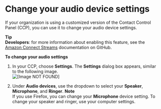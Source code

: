 # Change your audio device settings<a name="audio-device-settings"></a>

If your organization is using a customized version of the Contact Control Panel \(CCP\), you can use it to change your audio device settings\. 

**Tip**  
**Developers**: for more information about enabling this feature, see the [Amazon Connect Streams](https://github.com/amazon-connect/amazon-connect-streams/blob/master/Documentation.md#connectcoreinitccp) documentation on GitHub\.

**To change your audio settings**

1. In your CCP, choose **Settings**\. The **Settings** dialog box appears, similar to the following image\.   
![\[Image NOT FOUND\]](http://docs.aws.amazon.com/connect/latest/adminguide/images/ccp-audio-settings.png)

1. Under **Audio devices**, use the dropdown to select your **Speaker**, **Microphone**, and **Ringer**\.
**Note**  
If you use Firefox, you can change your **Microphone** device setting\. To change your speaker and ringer, use your computer settings\.